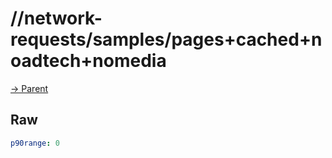 
# //network-requests/samples/pages+cached+noadtech+nomedia

[→ Parent](../..)


## Raw


```yaml
p90range: 0

```

